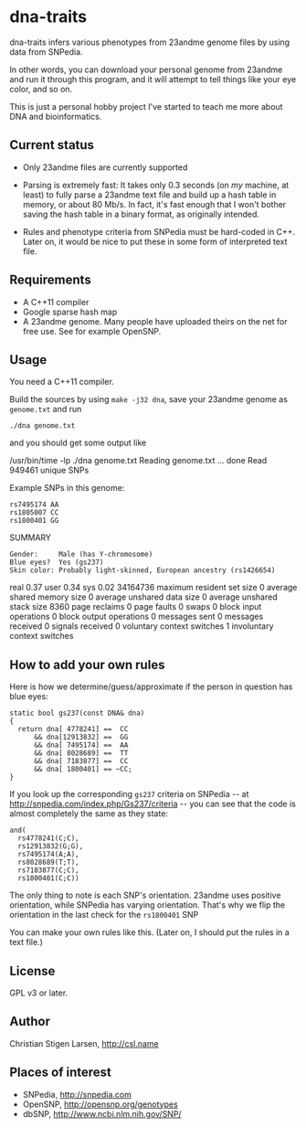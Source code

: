 dna-traits
==========

dna-traits infers various phenotypes from 23andme genome files by using data
from SNPedia.

In other words, you can download your personal genome from 23andme and run
it through this program, and it will attempt to tell things like your eye
color, and so on.

This is just a personal hobby project I've started to teach me more about
DNA and bioinformatics.

Current status
--------------

* Only 23andme files are currently supported

* Parsing is extremely fast: It takes only 0.3 seconds (on *my* machine, at
  least) to fully parse a 23andme text file and build up a hash table in
  memory, or about 80 Mb/s.  In fact, it's fast enough that I won't bother
  saving the hash table in a binary format, as originally intended.

* Rules and phenotype criteria from SNPedia must be hard-coded in C++. Later
  on, it would be nice to put these in some form of interpreted text file.

Requirements
------------

* A C++11 compiler
* Google sparse hash map
* A 23andme genome. Many people have uploaded theirs on the net for free
  use. See for example OpenSNP.

Usage
-----

You need a C++11 compiler.

Build the sources by using `make -j32 dna`, save your 23andme genome as
`genome.txt` and run

    ./dna genome.txt

and you should get some output like

  /usr/bin/time -lp ./dna genome.txt
  Reading genome.txt ... done
  Read 949461 unique SNPs

  Example SNPs in this genome:

    rs7495174 AA
    rs1805007 CC
    rs1800401 GG

  SUMMARY

    Gender:     Male (has Y-chromosome)
    Blue eyes?  Yes (gs237)
    Skin color: Probably light-skinned, European ancestry (rs1426654)

  real         0.37
  user         0.34
  sys          0.02
    34164736  maximum resident set size
           0  average shared memory size
           0  average unshared data size
           0  average unshared stack size
        8360  page reclaims
           0  page faults
           0  swaps
           0  block input operations
           0  block output operations
           0  messages sent
           0  messages received
           0  signals received
           0  voluntary context switches
           1  involuntary context switches

How to add your own rules
-------------------------

Here is how we determine/guess/approximate if the person in question has
blue eyes:

    static bool gs237(const DNA& dna)
    {
      return dna[ 4778241] ==  CC
          && dna[12913832] ==  GG
          && dna[ 7495174] ==  AA
          && dna[ 8028689] ==  TT
          && dna[ 7183877] ==  CC
          && dna[ 1800401] == ~CC;
    }


If you look up the corresponding `gs237` criteria on SNPedia -- at
http://snpedia.com/index.php/Gs237/criteria -- you can see that the code is
almost completely the same as they state:

    and(
      rs4778241(C;C),
      rs12913832(G;G),
      rs7495174(A;A),
      rs8028689(T;T),
      rs7183877(C;C),
      rs1800401(C;C))

The only thing to note is each SNP's orientation. 23andme uses positive
orientation, while SNPedia has varying orientation. That's why we flip the
orientation in the last check for the `rs1800401` SNP 

You can make your own rules like this. (Later on, I should put the rules in
a text file.)

License
-------

GPL v3 or later.

Author
------

Christian Stigen Larsen, http://csl.name

Places of interest
------------------

  * SNPedia, http://snpedia.com
  * OpenSNP, http://opensnp.org/genotypes
  * dbSNP, http://www.ncbi.nlm.nih.gov/SNP/
